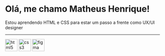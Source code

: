# Olá, me chamo Matheus Henrique!

<p> Estou aprendendo HTML e CSS para estar um passo a frente como UX/UI designer</p> 

<hr>

<div style="display: inline_block">
<a target="_blank" href="https://www.w3schools.com/html/"> <img src="https://cdn-icons-png.flaticon.com/512/5968/5968267.png" alt="html5" width="40" height="40" /></a>
<a target="_blank" href="https://www.w3schools.com/css/"> <img src="https://cdn-icons-png.flaticon.com/512/5968/5968242.png" alt="css3" width="40" height="40" /></a>
<a target="_blank" href="https://www.figma.com/"> <img src="https://cdn-icons-png.flaticon.com/512/5968/5968705.png" alt="figma" width="40" height="40" /></a>
<div>


